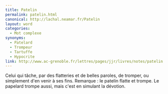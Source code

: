 ```yaml
---
title: Patelin
permalink: patelin.html
canonical: http://lachal.neamar.fr/Patelin
layout: word
categories:
  - Mot complexe
synonyms:
  - Patelard
  - Trompeur
  - Tartuffe
  - Hypocrite
link: http://www.ac-grenoble.fr/lettres/pages/jjr/livres/notes/patelin.htm
---
```


Celui qui tâche, par des flatteries et de belles paroles, de tromper, ou simplement d'en venir à ses fins.
Remarque : le patelin flatte et trompe. Le papelard trompe aussi, mais c'est en simulant la dévotion.

